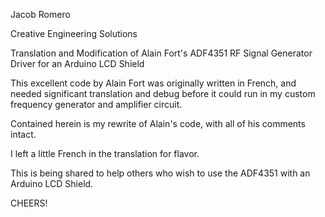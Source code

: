 Jacob Romero

Creative Engineering Solutions

Translation and Modification of Alain Fort's ADF4351 RF Signal Generator Driver for an Arduino LCD Shield

This excellent code by Alain Fort was originally written in French,
and needed significant translation and debug before it could 
run in my custom frequency generator and amplifier circuit.

Contained herein is my rewrite of Alain's code, with all of his comments intact.

I left a little French in the translation for flavor.

This is being shared to help others who wish to use the ADF4351 with an Arduino LCD Shield.

CHEERS!
